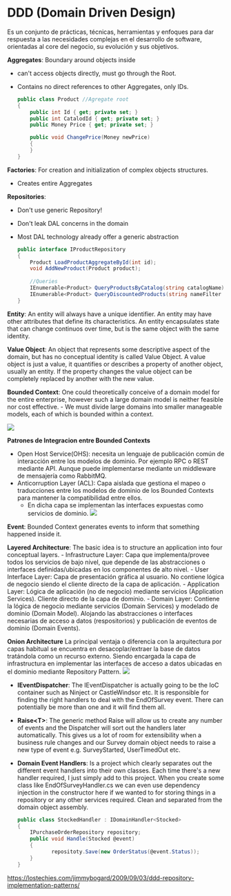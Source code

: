 

# DDD (Domain Driven Design)
Es un conjunto de prácticas, técnicas, herramientas y enfoques para dar respuesta a las necesidades complejas en el desarrollo de software, orientadas al core del negocio, su evolución y sus objetivos.

**Aggregates**: Boundary around objects inside
- can't access objects directly, must go through the Root. 
- Contains no direct references to other Aggregates, only IDs.
		
    ```csharp
	public class Product //Agregate root
	{
		public int Id { get; private set; }
		public int CatalodId { get; private set; }
		public Money Price { get; private set; }

		public void ChangePrice(Money newPrice)
		{
		}
	}
	```

**Factories**: For creation and initialization of complex objects structures. 
- Creates entire Aggregates

**Repositories**: 
- Don't use generic Repository<T>!
- Don't leak DAL concerns in the domain
- Most DAL technology already offer a generic abstraction

    ```csharp
	public interface IProductRepository
	{
		Product LoadProductAggregateById(int id);
		void AddNewProduct(Product product);
      
        //Queries
		IEnumerable<Product> QueryProductsByCatalog(string catalogName);
        IEnumerable<Product> QueryDiscountedProducts(string nameFilter Money maxPriceFilter);
	}
	```

**Entity**: An entity will always have a unique identifier. An entity may have other attributes that define its characteristics. An entity encapsulates state that can change continuos over time, but is the same object with the same identity.

**Value Object**: An object that represents some descriptive aspect of the domain, but has no conceptual identity is called Value Object. A value object is just a value, it quantifies or describes a property of another object, usually an entity. If the property changes the value object can be completely replaced by another with the new value.

**Bounded Context**: One could theoretically conceive of a domain model for the entire enterprise, however such a large domain model is neither feasible nor cost effective. 
	- We must divide large domains into smaller manageable models, each of which is bounded within a context.
	
![](http://i.imgur.com/5n5r6vf.png)

**Patrones de Integracion entre Bounded Contexts**
- Open Host Service(OHS): necesita un lenguaje de publicación común de interacción entre los modelos de dominio. Por ejemplo RPC o REST mediante API. Aunque puede implementarse mediante un middleware de mensajería como RabbitMQ.
- Anticorruption Layer (ACL): Capa aislada que gestiona el mapeo o traducciones entre los modelos de dominio de los Bounded Contexts para mantener la compatibilidad entre ellos. 
	- En dicha capa se implementan las interfaces expuestas como servicios de dominio. 
	![](http://i.imgur.com/sQFvgpj.png)
	

**Event**: Bounded Context generates events to inform that something happened inside it.

**Layered Architecture**: The basic idea is to structure an application into four conceptual layers.
    - Infrastructure Layer: Capa que implementa/provee todos los servicios de bajo nivel, que depende de las abstracciones o interfaces definidas/ubicadas en los componentes de alto nivel.
	- User Interface Layer: Capa de presentación gráfica al usuario. No contiene lógica de negocio siendo el cliente directo de la capa de aplicación.
	- Application Layer: Lógica de aplicación (no de negocio) mediante servicios (Application Services). Cliente directo de la capa de dominio.
	- Domain Layer: Contiene la lógica de negocio mediante servicios (Domain Services) y modelado de dominio (Domain Model). Alojando las abstracciones o interfaces necesarias de acceso a datos (respositorios) y publicación de eventos de dominio (Domain Events).
	
**Onion Architecture**
La principal ventaja o diferencia con la arquitectura por capas habitual se encuentra en desacoplar/extraer la base de datos tratándola como un recurso externo. Siendo encargada la capa de infrastructura en implementar las interfaces de acceso a datos ubicadas en el dominio mediante Repository Pattern. 
![](http://i.imgur.com/lDCLhEK.png)

- **IEventDispatcher**: The IEventDispatcher is actually going to be the IoC container such as Ninject or CastleWindsor etc. It is responsible for finding the right handlers to deal with the EndOfSurvey event. There can potentially be more than one and it will find them all.

- **Raise\<T\>**: The generic method Raise<T> will allow us to create any number of events and the Dispatcher will sort out the handlers later automatically. This gives us a lot of room for extensibility when a business rule changes and our Survey domain object needs to raise a new type of event e.g. SurveyStarted, UserTimedOut etc.

-  **Domain Event Handlers**: Is a project which clearly separates out the different event handlers into their own classes. Each time there's a new handler required, I just simply add to this project. When you create some class like EndOfSurveyHandler.cs we can even use dependency injection in the constructor here if we wanted to for storing things in a repository or any other services required. Clean and separated from the domain object assembly. 
 
	```csharp
	public class StockedHandler : IDomainHandler<Stocked>
	{
		IPurchaseOrderRepository repository;	
    	public void Handle(Stocked @event)
    	{
	           repositoty.Save(new OrderStatus(@event.Status));
    	}
	}
	```

https://lostechies.com/jimmybogard/2009/09/03/ddd-repository-implementation-patterns/